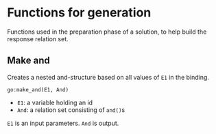 # Functions for generation

Functions used in the preparation phase of a solution, to help build the response relation set. 

## Make and

Creates a nested and-structure based on all values of `E1` in the binding.

    go:make_and(E1, And)
    
* `E1`: a variable holding an id
* `And`: a relation set consisting of `and()`s

`E1` is an input parameters. `And` is output.
